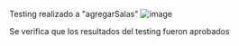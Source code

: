 
Testing realizado a "agregarSalas"
![image](https://github.com/Felipevegaz/Tareas_INF331/assets/83191288/dac0347f-c83b-4d4c-8144-8d0cd0facbbe)

Se verifica que los resultados del testing fueron aprobados
